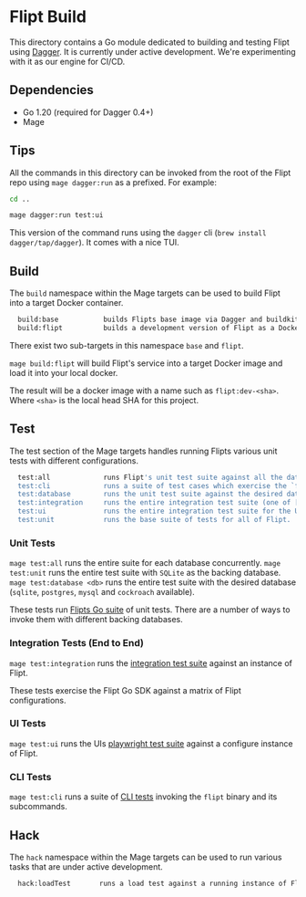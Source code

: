 # Flipt Build

This directory contains a Go module dedicated to building and testing Flipt using [Dagger](dagger.io).
It is currently under active development. We're experimenting with it as our engine for CI/CD.

## Dependencies

- Go 1.20 (required for Dagger 0.4+)
- Mage

## Tips

All the commands in this directory can be invoked from the root of the Flipt repo using `mage dagger:run` as a prefixed.
For example:

```sh
cd ..

mage dagger:run test:ui
```

This version of the command runs using the `dagger` cli (`brew install dagger/tap/dagger`).
It comes with a nice TUI.

## Build

The `build` namespace within the Mage targets can be used to build Flipt into a target Docker container.

```sh
  build:base           builds Flipts base image via Dagger and buildkit.
  build:flipt          builds a development version of Flipt as a Docker image and loads it into a local Docker instance.
```

There exist two sub-targets in this namespace `base` and `flipt`.

`mage build:flipt` will build Flipt's service into a target Docker image and load it into your local docker.

The result will be a docker image with a name such as `flipt:dev-<sha>`.
Where `<sha>` is the local head SHA for this project.

## Test

The test section of the Mage targets handles running Flipts various unit tests with different configurations.

```sh
  test:all             runs Flipt's unit test suite against all the databases Flipt supports.
  test:cli             runs a suite of test cases which exercise the `flipt` binary CLI.
  test:database        runs the unit test suite against the desired database (one of ["sqlite" "postgres" "mysql" "cockroach"]).
  test:integration     runs the entire integration test suite (one of ["*", "list", "<test-case>"] use "list" to see available cases).
  test:ui              runs the entire integration test suite for the UI.
  test:unit            runs the base suite of tests for all of Flipt.
```

### Unit Tests

`mage test:all` runs the entire suite for each database concurrently.
`mage test:unit` runs the entire test suite with `SQLite` as the backing database.
`mage test:database <db>` runs the entire test suite with the desired database (`sqlite`, `postgres`, `mysql` and `cockroach` available).

These tests run [Flipts Go suite](testing/test.go) of unit tests.
There are a number of ways to invoke them with different backing databases.

### Integration Tests (End to End)

`mage test:integration` runs the [integration test suite](./testing/integration.go) against an instance of Flipt.

These tests exercise the Flipt Go SDK against a matrix of Flipt configurations.

### UI Tests

`mage test:ui` runs the UIs [playwright test suite](../ui/tests) against a configure instance of Flipt.

### CLI Tests

`mage test:cli` runs a suite of [CLI tests](./testing/cli.go) invoking the `flipt` binary and its subcommands.

## Hack

The `hack` namespace within the Mage targets can be used to run various tasks that are under active development.

```sh
  hack:loadTest       runs a load test against a running instance of Flipt using Pyroscope and vegeta.
```
